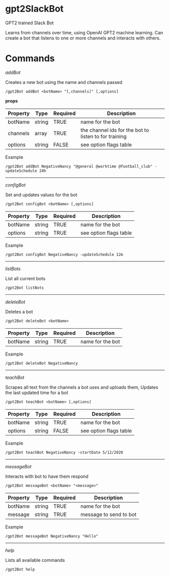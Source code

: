 # gpt2SlackBot
GPT2 trained Slack Bot

Learns from channels over time, using OpenAI GPT2 machine learning. Can create a bot that listens to one or more channels and interacts with others.

# Commands


_addBot_

Creates a new bot using the name and channels passed

`/gpt2Bot addBot <botName> "[,channels]" [,options]`

**props**

| Property        | Type           | Required | Description |
| --------------- | -------------- | -------- | ----------- |
| botName         | string         | TRUE     | name for the bot |
| channels        | array          | TRUE     | the channel ids for the bot to listen to for training|
| options         | string         | FALSE    | see option flags table|

Example

`/gpt2Bot addBot NegativeNancy "@general @worktime @football_club" -updateSchedule 24h`

---

_configBot_

Set and updates values for the bot

`/gpt2Bot configBot <botName> [,options]`

| Property        | Type           | Required | Description |
| --------------- | -------------- | -------- | ----------- |
| botName         | string         | TRUE     | name for the bot |
| options         | string         | TRUE    | see option flags table|

Example

`/gpt2Bot configBot NegativeNancy -updateSchedule 12m`

---

_listBots_

List all current bots

`/gpt2Bot listBots`

---

_deleteBot_

Deletes a bot

`/gpt2Bot deleteBot <botName>`

| Property        | Type           | Required | Description |
| --------------- | -------------- | -------- | ----------- |
| botName         | string         | TRUE     | name for the bot |

Example

`/gpt2Bot deleteBot NegativeNancy`

---

_teachBot_

Scrapes all text from the channels a bot uses and uploads them, Updates the last updated time for a bot

`/gpt2Bot teachBot <botName> [,options]`

| Property        | Type           | Required | Description |
| --------------- | -------------- | -------- | ----------- |
| botName         | string         | TRUE     | name for the bot |
| options         | string         | FALSE    | see option flags table|

Example 

`/gpt2Bot teachBot NegativeNancy -startDate 5/12/2020`

---

_messageBot_

Interacts with bot to have them respond

`/gpt2Bot messageBot <botName> "<message>"`

| Property        | Type           | Required | Description |
| --------------- | -------------- | -------- | ----------- |
| botName         | string         | TRUE     | name for the bot |
| message         | string         | TRUE     | message to send to bot|

Example

`/gpt2Bot messageBot NegativeNancy "Hello"`

---

_help_

Lists all available commands

`/gpt2Bot help`

